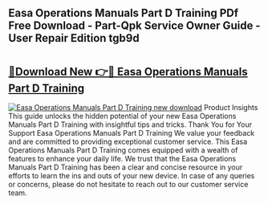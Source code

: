 ## Easa Operations Manuals Part D Training PDf Free Download - Part-Qpk Service Owner Guide - User Repair Edition tgb9d

# <h2><a href="http://bc57130.oget.top/?id=Easa+Operations+Manuals+Part+D+Training">🔗Download New 👉🔴 Easa Operations Manuals Part D Training</a></h2>

[![Easa Operations Manuals Part D Training new download](https://i.imgur.com/5g1atiW.png)](http://bc57130.oget.top/?id=Easa+Operations+Manuals+Part+D+Training)
Product Insights This guide unlocks the hidden potential of your new Easa Operations Manuals Part D Training with insightful tips and tricks. Thank You for Your Support Easa Operations Manuals Part D Training We value your feedback and are committed to providing exceptional customer service. This Easa Operations Manuals Part D Training comes equipped with a wealth of features to enhance your daily life. We trust that the Easa Operations Manuals Part D Training has been a clear and concise resource in your efforts to learn the ins and outs of your new device. In case of any queries or concerns, please do not hesitate to reach out to our customer service team.
